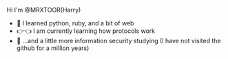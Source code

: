 Hi I'm @MRXTOOR(Harry)
-  👀  I learned python, ruby, and a bit of web
- 👉👈 I am currently learning how protocols work
-  🌚 ...and a little more information security studying
(I have not visited the github for a million years)
